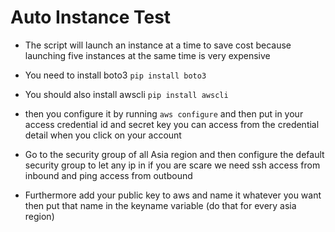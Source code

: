 # Auto Instance Test

* The script will launch an instance at a time to save cost because launching five
instances at the same time is very expensive

* You need to install boto3 `pip install boto3`

* You should also install awscli `pip install awscli`

* then you configure it by running `aws configure` and then put in your
access credential id and secret key you can access from the credential detail when you click
on your account

* Go to the security group of all Asia region and then configure
the default security group to let
any ip in if you are scare we need ssh access from inbound and ping access
from outbound

* Furthermore add your public key to aws and name it whatever you want
then put that name in the keyname variable (do that for every asia region)
